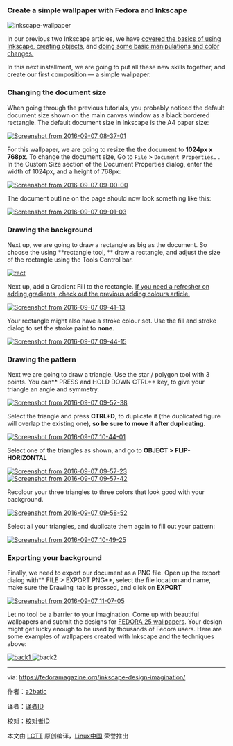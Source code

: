 ### Create a simple wallpaper with Fedora and Inkscape

 ![inkscape-wallpaper](https://cdn.fedoramagazine.org/wp-content/uploads/2016/10/inkscape-wallpaper-945x400.png) 

In our previous two Inkscape articles, we have [covered the basics of using Inkscape, creating objects,][18] and [doing some basic manipulations and color changes.][17]

In this next installment, we are going to put all these new skills together, and create our first composition — a simple wallpaper.

### Changing the document size

When going through the previous tutorials, you probably noticed the default document size shown on the main canvas window as a black bordered rectangle. The default document size in Inkscape is the A4 paper size:

[
 ![Screenshot from 2016-09-07 08-37-01](https://1504253206.rsc.cdn77.org/wp-content/uploads/2016/10/Screenshot-from-2016-09-07-08-37-01.png) 
][16]

For this wallpaper, we are going to resize the the document to **1024px x 768px**. To change the document size, Go to `File` > `Document Properties…` . In the Custom Size section of the Document Properties dialog, enter the width of 1024px, and a height of 768px:

[
 ![Screenshot from 2016-09-07 09-00-00](https://1504253206.rsc.cdn77.org/wp-content/uploads/2016/10/Screenshot-from-2016-09-07-09-00-00.png) 
][15]

The document outline on the page should now look something like this:

[
 ![Screenshot from 2016-09-07 09-01-03](https://1504253206.rsc.cdn77.org/wp-content/uploads/2016/10/Screenshot-from-2016-09-07-09-01-03.png) 
][14]

### Drawing the background

Next up, we are going to draw a rectangle as big as the document. So choose the using **rectangle tool, ** draw a rectangle, and adjust the size of the rectangle using the Tools Control bar.

[
 ![rect](https://1504253206.rsc.cdn77.org/wp-content/uploads/2016/10/rect.png) 
][13]

Next up, add a Gradient Fill to the rectangle. [If you need a refresher on adding gradients, check out the previous adding colours article.][12]

[
 ![Screenshot from 2016-09-07 09-41-13](https://1504253206.rsc.cdn77.org/wp-content/uploads/2016/10/Screenshot-from-2016-09-07-09-41-13.png) 
][11]

Your rectangle might also have a stroke colour set. Use the fill and stroke dialog to set the stroke paint to **none**.

[
 ![Screenshot from 2016-09-07 09-44-15](https://1504253206.rsc.cdn77.org/wp-content/uploads/2016/10/Screenshot-from-2016-09-07-09-44-15.png) 
][10]

### Drawing the pattern

Next we are going to draw a triangle. Use the star / polygon tool with 3 points. You can** PRESS and HOLD DOWN CTRL** key, to give your triangle an angle and symmetry.

[
 ![Screenshot from 2016-09-07 09-52-38](https://1504253206.rsc.cdn77.org/wp-content/uploads/2016/10/Screenshot-from-2016-09-07-09-52-38.png) 
][9]

Select the triangle and press **CTRL+D**, to duplicate it (the duplicated figure will overlap the existing one), **so be sure to move it after duplicating.**

[
 ![Screenshot from 2016-09-07 10-44-01](https://1504253206.rsc.cdn77.org/wp-content/uploads/2016/10/Screenshot-from-2016-09-07-10-44-01.png) 
][8]

Select one of the triangles as shown, and go to **OBJECT > FLIP-HORIZONTAL**

[
 ![Screenshot from 2016-09-07 09-57-23](https://1504253206.rsc.cdn77.org/wp-content/uploads/2016/10/Screenshot-from-2016-09-07-09-57-23.png) 
][7][
 ![Screenshot from 2016-09-07 09-57-42](https://1504253206.rsc.cdn77.org/wp-content/uploads/2016/10/Screenshot-from-2016-09-07-09-57-42.png) 
][6]

Recolour your three triangles to three colors that look good with your background.

[
 ![Screenshot from 2016-09-07 09-58-52](https://1504253206.rsc.cdn77.org/wp-content/uploads/2016/10/Screenshot-from-2016-09-07-09-58-52.png) 
][5]

Select all your triangles, and duplicate them again to fill out your pattern:

[
 ![Screenshot from 2016-09-07 10-49-25](https://1504253206.rsc.cdn77.org/wp-content/uploads/2016/10/Screenshot-from-2016-09-07-10-49-25.png) 
][4]

### Exporting your background

Finally, we need to export our document as a PNG file. Open up the export dialog with** FILE > EXPORT PNG**, select the file location and name, make sure the Drawing  tab is pressed, and click on **EXPORT**

[
 ![Screenshot from 2016-09-07 11-07-05](https://1504253206.rsc.cdn77.org/wp-content/uploads/2016/10/Screenshot-from-2016-09-07-11-07-05-1.png) 
][3]

Let no tool be a barrier to your imagination. Come up with beautiful wallpapers and submit the designs for [FEDORA 25 wallpapers][2]. Your design might get lucky enough to be used by thousands of Fedora users. Here are some examples of wallpapers created with Inkscape and the techniques above:

[
 ![back1](https://1504253206.rsc.cdn77.org/wp-content/uploads/2016/10/back1.png) 
][1]
 ![back2](https://1504253206.rsc.cdn77.org/wp-content/uploads/2016/10/back2.png)

--------------------------------------------------------------------------------

via: https://fedoramagazine.org/inkscape-design-imagination/

作者：[a2batic][a]

译者：[译者ID](https://github.com/译者ID)

校对：[校对者ID](https://github.com/校对者ID)

本文由 [LCTT](https://github.com/LCTT/TranslateProject) 原创编译，[Linux中国](https://linux.cn/) 荣誉推出

[a]:http://a2batic.id.fedoraproject.org/
[1]:https://1504253206.rsc.cdn77.org/wp-content/uploads/2016/10/back1.png
[2]:https://fedoramagazine.org/keeping-fedora-beautiful-contribute-wallpaper/
[3]:https://1504253206.rsc.cdn77.org/wp-content/uploads/2016/10/Screenshot-from-2016-09-07-11-07-05-1.png
[4]:https://1504253206.rsc.cdn77.org/wp-content/uploads/2016/10/Screenshot-from-2016-09-07-10-49-25.png
[5]:https://1504253206.rsc.cdn77.org/wp-content/uploads/2016/10/Screenshot-from-2016-09-07-09-58-52.png
[6]:https://1504253206.rsc.cdn77.org/wp-content/uploads/2016/10/Screenshot-from-2016-09-07-09-57-42.png
[7]:https://1504253206.rsc.cdn77.org/wp-content/uploads/2016/10/Screenshot-from-2016-09-07-09-57-23.png
[8]:https://1504253206.rsc.cdn77.org/wp-content/uploads/2016/10/Screenshot-from-2016-09-07-10-44-01.png
[9]:https://1504253206.rsc.cdn77.org/wp-content/uploads/2016/10/Screenshot-from-2016-09-07-09-52-38.png
[10]:https://1504253206.rsc.cdn77.org/wp-content/uploads/2016/10/Screenshot-from-2016-09-07-09-44-15.png
[11]:https://1504253206.rsc.cdn77.org/wp-content/uploads/2016/10/Screenshot-from-2016-09-07-09-41-13.png
[12]:https://fedoramagazine.org/inkscape-adding-colour/
[13]:https://1504253206.rsc.cdn77.org/wp-content/uploads/2016/10/rect.png
[14]:https://1504253206.rsc.cdn77.org/wp-content/uploads/2016/10/Screenshot-from-2016-09-07-09-01-03.png
[15]:https://1504253206.rsc.cdn77.org/wp-content/uploads/2016/10/Screenshot-from-2016-09-07-09-00-00.png
[16]:https://1504253206.rsc.cdn77.org/wp-content/uploads/2016/10/Screenshot-from-2016-09-07-08-37-01.png
[17]:https://fedoramagazine.org/inkscape-adding-colour/
[18]:https://fedoramagazine.org/getting-started-inkscape-fedora/
[19]:https://fedoramagazine.org/inkscape-design-imagination/
